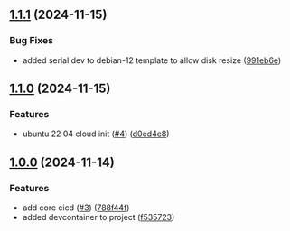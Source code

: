 ## [1.1.1](https://github.com/Johnny-Knighten/ansible-homelab-proxmox-cloud-init-templates-playbooks/compare/1.1.0...1.1.1) (2024-11-15)

### Bug Fixes

* added serial dev to debian-12 template to allow disk resize ([991eb6e](https://github.com/Johnny-Knighten/ansible-homelab-proxmox-cloud-init-templates-playbooks/commit/991eb6e2947b4f41fe2e1c3aa73cc9ec34da41e4))

## [1.1.0](https://github.com/Johnny-Knighten/ansible-homelab-proxmox-cloud-init-templates-playbooks/compare/1.0.0...1.1.0) (2024-11-15)

### Features

* ubuntu 22 04 cloud init ([#4](https://github.com/Johnny-Knighten/ansible-homelab-proxmox-cloud-init-templates-playbooks/issues/4)) ([d0ed4e8](https://github.com/Johnny-Knighten/ansible-homelab-proxmox-cloud-init-templates-playbooks/commit/d0ed4e852213e7f63ad281db246d3f2b6b0c634a))

## [1.0.0](https://github.com/Johnny-Knighten/ansible-homelab-proxmox-cloud-init-templates-playbooks/compare/...1.0.0) (2024-11-14)

### Features

* add core cicd ([#3](https://github.com/Johnny-Knighten/ansible-homelab-proxmox-cloud-init-templates-playbooks/issues/3)) ([788f44f](https://github.com/Johnny-Knighten/ansible-homelab-proxmox-cloud-init-templates-playbooks/commit/788f44f5787684b15d1aeb1c1a5bae97a06d163c))
* added devcontainer to project ([f535723](https://github.com/Johnny-Knighten/ansible-homelab-proxmox-cloud-init-templates-playbooks/commit/f53572310fcfeb35bb21b66500fa3d5f4ab9bb59))
